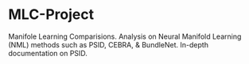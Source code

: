 # MLC-Project
Manifole Learning Comparisions. Analysis on Neural Manifold Learning (NML) methods such as PSID, CEBRA, &amp; BundleNet. In-depth documentation on PSID.
